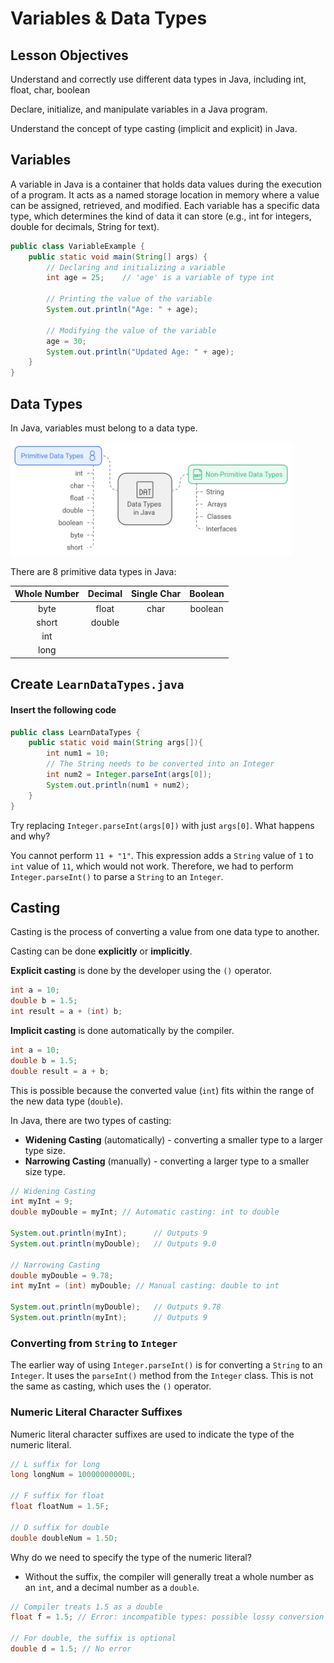 # Variables & Data Types

## Lesson Objectives

Understand and correctly use different data types in Java, including  int, float, char, boolean

Declare, initialize, and manipulate variables in a Java program.

Understand the concept of type casting (implicit and explicit) in Java.

## Variables

A variable in Java is a container that holds data values during the execution of a program. It acts as a named storage location in memory where a value can be assigned, retrieved, and modified. Each variable has a specific data type, which determines the kind of data it can store (e.g., int for integers, double for decimals, String for text).

```java
public class VariableExample {
    public static void main(String[] args) {
        // Declaring and initializing a variable
        int age = 25;    // 'age' is a variable of type int
        
        // Printing the value of the variable
        System.out.println("Age: " + age);
        
        // Modifying the value of the variable
        age = 30;
        System.out.println("Updated Age: " + age);
    }
}
```

## Data Types
In Java, variables must belong to a data type.

<img src="data_type.png" width="450">



There are 8 primitive data types in Java:

| Whole Number | Decimal | Single Char | Boolean |
| :----------: | :-----: | :---------: | :-----: |
|     byte     |  float  |    char     | boolean |
|    short     | double  |
|     int      |         |
|     long     |         |


##  Create `LearnDataTypes.java`

#### Insert the following code

```java
public class LearnDataTypes {
    public static void main(String args[]){
        int num1 = 10;
        // The String needs to be converted into an Integer
        int num2 = Integer.parseInt(args[0]);
        System.out.println(num1 + num2);
    }
}
```
 Try replacing `Integer.parseInt(args[0])` with just `args[0]`. What happens and why?

You cannot perform `11 + "1"`. This expression adds a `String` value of `1` to `int` value of `11`, which would not work. Therefore, we had to perform `Integer.parseInt()` to parse a `String` to an `Integer`.

## Casting

Casting is the process of converting a value from one data type to another.

Casting can be done **explicitly** or **implicitly**.

**Explicit casting** is done by the developer using the `()` operator.

```java
int a = 10;
double b = 1.5;
int result = a + (int) b;
```

**Implicit casting** is done automatically by the compiler.

```java
int a = 10;
double b = 1.5;
double result = a + b;
```

This is possible because the converted value (`int`) fits within the range of the new data type (`double`).

In Java, there are two types of casting:

- **Widening Casting** (automatically) - converting a smaller type to a larger type size.
- **Narrowing Casting** (manually) - converting a larger type to a smaller size type.

```java
// Widening Casting
int myInt = 9;
double myDouble = myInt; // Automatic casting: int to double

System.out.println(myInt);      // Outputs 9
System.out.println(myDouble);   // Outputs 9.0

// Narrowing Casting
double myDouble = 9.78;
int myInt = (int) myDouble; // Manual casting: double to int

System.out.println(myDouble);   // Outputs 9.78
System.out.println(myInt);      // Outputs 9
```

### Converting from `String` to `Integer`

The earlier way of using `Integer.parseInt()` is for converting a `String` to an `Integer`. It uses the `parseInt()` method from the `Integer` class. This is not the same as casting, which uses the `()` operator.

### Numeric Literal Character Suffixes

Numeric literal character suffixes are used to indicate the type of the numeric literal.

```java
// L suffix for long
long longNum = 10000000000L;

// F suffix for float
float floatNum = 1.5F;

// D suffix for double
double doubleNum = 1.5D;
```

Why do we need to specify the type of the numeric literal?

- Without the suffix, the compiler will generally treat a whole number as an `int`, and a decimal number as a `double`.

```java
// Compiler treats 1.5 as a double
float f = 1.5; // Error: incompatible types: possible lossy conversion from double to float

// For double, the suffix is optional
double d = 1.5; // No error